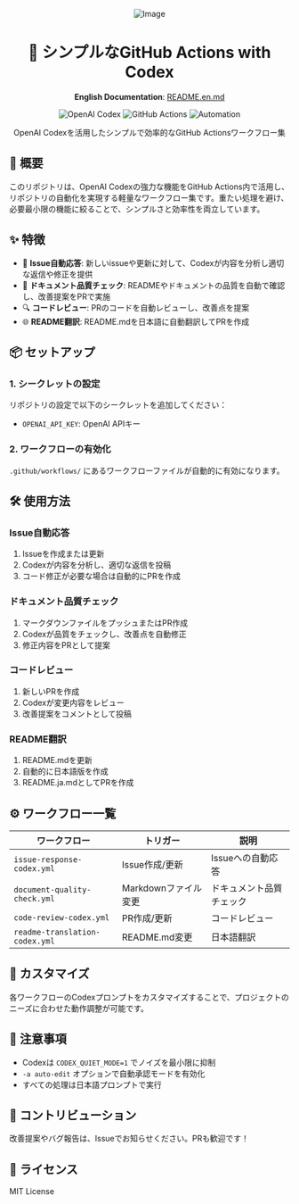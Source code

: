 <div align="center">

![Image](https://github.com/user-attachments/assets/55514756-c91e-4fe6-8204-73b73aa0bcbf)

# 🤖 シンプルなGitHub Actions with Codex
**English Documentation**: [README.en.md](README.en.md)

<p align="center">
  <img src="https://img.shields.io/badge/OpenAI_Codex-412991?style=for-the-badge&logo=openai&logoColor=white" alt="OpenAI Codex">
  <img src="https://img.shields.io/badge/GitHub_Actions-2088FF?style=for-the-badge&logo=github-actions&logoColor=white" alt="GitHub Actions">
  <img src="https://img.shields.io/badge/Automation-000000?style=for-the-badge&logo=robot&logoColor=white" alt="Automation">
</p>

<p align="center">
  OpenAI Codexを活用したシンプルで効率的なGitHub Actionsワークフロー集
</p>

</div>

## 🚀 概要

このリポジトリは、OpenAI Codexの強力な機能をGitHub Actions内で活用し、リポジトリの自動化を実現する軽量なワークフロー集です。重たい処理を避け、必要最小限の機能に絞ることで、シンプルさと効率性を両立しています。

## ✨ 特徴

- 💬 **Issue自動応答**: 新しいissueや更新に対して、Codexが内容を分析し適切な返信や修正を提供
- 📝 **ドキュメント品質チェック**: READMEやドキュメントの品質を自動で確認し、改善提案をPRで実施
- 🔍 **コードレビュー**: PRのコードを自動レビューし、改善点を提案
- 🌐 **README翻訳**: README.mdを日本語に自動翻訳してPRを作成

## 📦 セットアップ

### 1. シークレットの設定

リポジトリの設定で以下のシークレットを追加してください：

- `OPENAI_API_KEY`: OpenAI APIキー

### 2. ワークフローの有効化

`.github/workflows/` にあるワークフローファイルが自動的に有効になります。

## 🛠️ 使用方法

### Issue自動応答

1. Issueを作成または更新
2. Codexが内容を分析し、適切な返信を投稿
3. コード修正が必要な場合は自動的にPRを作成

### ドキュメント品質チェック

1. マークダウンファイルをプッシュまたはPR作成
2. Codexが品質をチェックし、改善点を自動修正
3. 修正内容をPRとして提案

### コードレビュー

1. 新しいPRを作成
2. Codexが変更内容をレビュー
3. 改善提案をコメントとして投稿

### README翻訳

1. README.mdを更新
2. 自動的に日本語版を作成
3. README.ja.mdとしてPRを作成

## ⚙️ ワークフロー一覧

| ワークフロー | トリガー | 説明 |
|------------|--------|------|
| `issue-response-codex.yml` | Issue作成/更新 | Issueへの自動応答 |
| `document-quality-check.yml` | Markdownファイル変更 | ドキュメント品質チェック |
| `code-review-codex.yml` | PR作成/更新 | コードレビュー |
| `readme-translation-codex.yml` | README.md変更 | 日本語翻訳 |

## 🔧 カスタマイズ

各ワークフローのCodexプロンプトをカスタマイズすることで、プロジェクトのニーズに合わせた動作調整が可能です。

## 📝 注意事項

- Codexは `CODEX_QUIET_MODE=1` でノイズを最小限に抑制
- `-a auto-edit` オプションで自動承認モードを有効化
- すべての処理は日本語プロンプトで実行

## 🤝 コントリビューション

改善提案やバグ報告は、Issueでお知らせください。PRも歓迎です！

## 📄 ライセンス

MIT License
